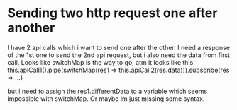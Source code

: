 
# Sending two http request one after another

I have 2 api calls which i want to send one after the other.
I need a response of the 1st one to send the 2nd api request, but i also need the data from first call. Looks like switchMap is the way to go, atm it looks like this:
this.apiCall1().pipe(switchMap(res1 => this.apiCall2(res.data))).subscribe(res => ...)

but i need to assign the res1.differentData to a variable which seems impossible with switchMap. Or maybe im just missing some syntax.

        